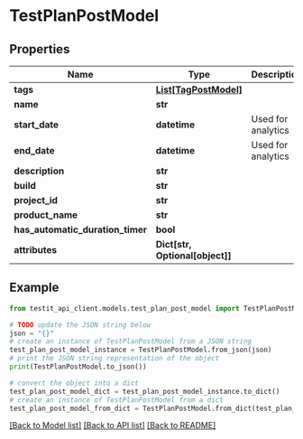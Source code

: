 # TestPlanPostModel


## Properties

Name | Type | Description | Notes
------------ | ------------- | ------------- | -------------
**tags** | [**List[TagPostModel]**](TagPostModel.md) |  | [optional] 
**name** | **str** |  | 
**start_date** | **datetime** | Used for analytics | [optional] 
**end_date** | **datetime** | Used for analytics | [optional] 
**description** | **str** |  | [optional] 
**build** | **str** |  | [optional] 
**project_id** | **str** |  | 
**product_name** | **str** |  | [optional] 
**has_automatic_duration_timer** | **bool** |  | [optional] 
**attributes** | **Dict[str, Optional[object]]** |  | 

## Example

```python
from testit_api_client.models.test_plan_post_model import TestPlanPostModel

# TODO update the JSON string below
json = "{}"
# create an instance of TestPlanPostModel from a JSON string
test_plan_post_model_instance = TestPlanPostModel.from_json(json)
# print the JSON string representation of the object
print(TestPlanPostModel.to_json())

# convert the object into a dict
test_plan_post_model_dict = test_plan_post_model_instance.to_dict()
# create an instance of TestPlanPostModel from a dict
test_plan_post_model_from_dict = TestPlanPostModel.from_dict(test_plan_post_model_dict)
```
[[Back to Model list]](../README.md#documentation-for-models) [[Back to API list]](../README.md#documentation-for-api-endpoints) [[Back to README]](../README.md)


